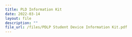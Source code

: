 ```yaml
---
title: PLD Information Kit
date: 2022-03-14
layout: file
description: ""
file_url: /files/PDLP Student Device Information Kit.pdf
---
```

